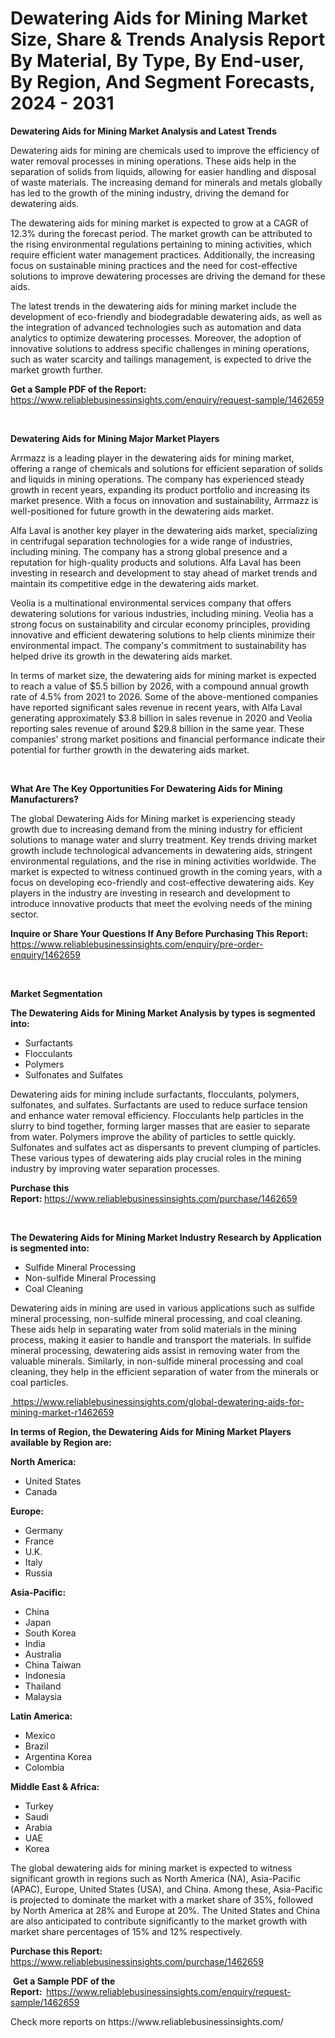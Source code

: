 <p><h1>Dewatering Aids for Mining Market Size, Share & Trends Analysis Report By Material, By Type, By End-user, By Region, And Segment Forecasts, 2024 - 2031</h1></p><p><strong>Dewatering Aids for Mining Market Analysis and Latest Trends</strong></p>
<p><p>Dewatering aids for mining are chemicals used to improve the efficiency of water removal processes in mining operations. These aids help in the separation of solids from liquids, allowing for easier handling and disposal of waste materials. The increasing demand for minerals and metals globally has led to the growth of the mining industry, driving the demand for dewatering aids.</p><p>The dewatering aids for mining market is expected to grow at a CAGR of 12.3% during the forecast period. The market growth can be attributed to the rising environmental regulations pertaining to mining activities, which require efficient water management practices. Additionally, the increasing focus on sustainable mining practices and the need for cost-effective solutions to improve dewatering processes are driving the demand for these aids.</p><p>The latest trends in the dewatering aids for mining market include the development of eco-friendly and biodegradable dewatering aids, as well as the integration of advanced technologies such as automation and data analytics to optimize dewatering processes. Moreover, the adoption of innovative solutions to address specific challenges in mining operations, such as water scarcity and tailings management, is expected to drive the market growth further.</p></p>
<p><strong>Get a Sample PDF of the Report:&nbsp;</strong> <a href="https://www.reliablebusinessinsights.com/enquiry/request-sample/1462659">https://www.reliablebusinessinsights.com/enquiry/request-sample/1462659</a></p>
<p>&nbsp;</p>
<p><strong>Dewatering Aids for Mining Major Market Players</strong></p>
<p><p>Arrmazz is a leading player in the dewatering aids for mining market, offering a range of chemicals and solutions for efficient separation of solids and liquids in mining operations. The company has experienced steady growth in recent years, expanding its product portfolio and increasing its market presence. With a focus on innovation and sustainability, Arrmazz is well-positioned for future growth in the dewatering aids market.</p><p>Alfa Laval is another key player in the dewatering aids market, specializing in centrifugal separation technologies for a wide range of industries, including mining. The company has a strong global presence and a reputation for high-quality products and solutions. Alfa Laval has been investing in research and development to stay ahead of market trends and maintain its competitive edge in the dewatering aids market.</p><p>Veolia is a multinational environmental services company that offers dewatering solutions for various industries, including mining. Veolia has a strong focus on sustainability and circular economy principles, providing innovative and efficient dewatering solutions to help clients minimize their environmental impact. The company's commitment to sustainability has helped drive its growth in the dewatering aids market.</p><p>In terms of market size, the dewatering aids for mining market is expected to reach a value of $5.5 billion by 2026, with a compound annual growth rate of 4.5% from 2021 to 2026. Some of the above-mentioned companies have reported significant sales revenue in recent years, with Alfa Laval generating approximately $3.8 billion in sales revenue in 2020 and Veolia reporting sales revenue of around $29.8 billion in the same year. These companies' strong market positions and financial performance indicate their potential for further growth in the dewatering aids market.</p></p>
<p>&nbsp;</p>
<p><strong>What Are The Key Opportunities For Dewatering Aids for Mining Manufacturers?</strong></p>
<p><p>The global Dewatering Aids for Mining market is experiencing steady growth due to increasing demand from the mining industry for efficient solutions to manage water and slurry treatment. Key trends driving market growth include technological advancements in dewatering aids, stringent environmental regulations, and the rise in mining activities worldwide. The market is expected to witness continued growth in the coming years, with a focus on developing eco-friendly and cost-effective dewatering aids. Key players in the industry are investing in research and development to introduce innovative products that meet the evolving needs of the mining sector.</p></p>
<p><strong>Inquire or Share Your Questions If Any Before Purchasing This Report:</strong> <a href="https://www.reliablebusinessinsights.com/enquiry/pre-order-enquiry/1462659">https://www.reliablebusinessinsights.com/enquiry/pre-order-enquiry/1462659</a></p>
<p>&nbsp;</p>
<p><strong>Market Segmentation</strong></p>
<p><strong>The Dewatering Aids for Mining Market Analysis by types is segmented into:</strong></p>
<p><ul><li>Surfactants</li><li>Flocculants</li><li>Polymers</li><li>Sulfonates and Sulfates</li></ul></p>
<p><p>Dewatering aids for mining include surfactants, flocculants, polymers, sulfonates, and sulfates. Surfactants are used to reduce surface tension and enhance water removal efficiency. Flocculants help particles in the slurry to bind together, forming larger masses that are easier to separate from water. Polymers improve the ability of particles to settle quickly. Sulfonates and sulfates act as dispersants to prevent clumping of particles. These various types of dewatering aids play crucial roles in the mining industry by improving water separation processes.</p></p>
<p><strong>Purchase this Report:&nbsp;</strong><a href="https://www.reliablebusinessinsights.com/purchase/1462659">https://www.reliablebusinessinsights.com/purchase/1462659</a></p>
<p>&nbsp;</p>
<p><strong>The Dewatering Aids for Mining Market Industry Research by Application is segmented into:</strong></p>
<p><ul><li>Sulfide Mineral Processing</li><li>Non-sulfide Mineral Processing</li><li>Coal Cleaning</li></ul></p>
<p><p>Dewatering aids in mining are used in various applications such as sulfide mineral processing, non-sulfide mineral processing, and coal cleaning. These aids help in separating water from solid materials in the mining process, making it easier to handle and transport the materials. In sulfide mineral processing, dewatering aids assist in removing water from the valuable minerals. Similarly, in non-sulfide mineral processing and coal cleaning, they help in the efficient separation of water from the minerals or coal particles.</p></p>
<p><a href="https://www.reliablebusinessinsights.com/global-dewatering-aids-for-mining-market-r1462659">&nbsp;https://www.reliablebusinessinsights.com/global-dewatering-aids-for-mining-market-r1462659</a></p>
<p><strong>In terms of Region, the Dewatering Aids for Mining Market Players available by Region are:</strong></p>
<p>
    <p> <strong> North America: </strong>
        <ul>
            <li>United States</li>
            <li>Canada</li>
        </ul>
        </p> 
    <p> <strong> Europe: </strong>
        <ul>
            <li>Germany</li>
            <li>France</li>
            <li>U.K.</li>
            <li>Italy</li>
            <li>Russia</li>
        </ul>
        </p> 
    <p> <strong> Asia-Pacific: </strong>
        <ul>
            <li>China</li>
            <li>Japan</li>
            <li>South Korea</li>
            <li>India</li>
            <li>Australia</li>
            <li>China Taiwan</li>
            <li>Indonesia</li>
            <li>Thailand</li>
            <li>Malaysia</li>
        </ul>
        </p> 
    <p> <strong> Latin America: </strong>
        <ul>
            <li>Mexico</li>
            <li>Brazil</li>
            <li>Argentina Korea</li>
            <li>Colombia</li>
        </ul>
        </p> 
    <p> <strong> Middle East & Africa: </strong>
        <ul>
            <li>Turkey</li>
            <li>Saudi</li>
            <li>Arabia</li>
            <li>UAE</li>
            <li>Korea</li>
        </ul>
    </p>
    </p>
<p><p>The global dewatering aids for mining market is expected to witness significant growth in regions such as North America (NA), Asia-Pacific (APAC), Europe, United States (USA), and China. Among these, Asia-Pacific is projected to dominate the market with a market share of 35%, followed by North America at 28% and Europe at 20%. The United States and China are also anticipated to contribute significantly to the market growth with market share percentages of 15% and 12% respectively.</p></p>
<p><strong>Purchase this Report: </strong><a href="https://www.reliablebusinessinsights.com/purchase/1462659">https://www.reliablebusinessinsights.com/purchase/1462659</a></p>
<p>&nbsp;<strong>Get a Sample PDF of the Report:&nbsp;&nbsp;</strong><a href="https://www.reliablebusinessinsights.com/enquiry/request-sample/1462659">https://www.reliablebusinessinsights.com/enquiry/request-sample/1462659</a></p>
<p><strong></strong></p>
<p>Check more reports on https://www.reliablebusinessinsights.com/</p>